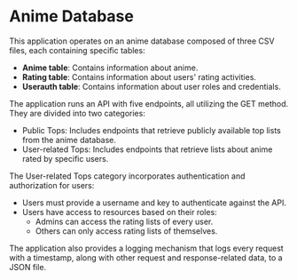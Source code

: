 # Anime Database

This application operates on an anime database composed of three CSV files, each containing specific tables:

- **Anime table**: Contains information about anime.
- **Rating table**: Contains information about users' rating activities.
- **Userauth table**: Contains information about user roles and credentials.

The application runs an API with five endpoints, all utilizing the GET method. They are divided into two categories:

- Public Tops: Includes endpoints that retrieve publicly available top lists from the anime database.
- User-related Tops: Includes endpoints that retrieve lists about anime rated by specific users.

The User-related Tops category incorporates authentication and authorization for users:

- Users must provide a username and key to authenticate against the API.
- Users have access to resources based on their roles:
  - Admins can access the rating lists of every user.
  - Others can only access rating lists of themselves.

The application also provides a logging mechanism that logs every request with a timestamp,
along with other request and response-related data, to a JSON file.
